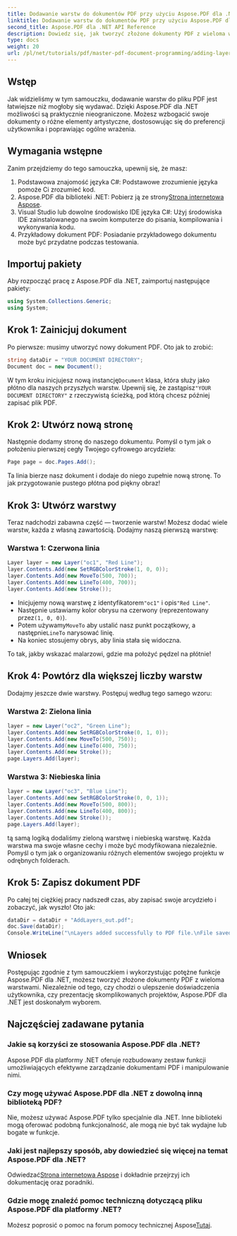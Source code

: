 ```yaml
---
title: Dodawanie warstw do dokumentów PDF przy użyciu Aspose.PDF dla .NET
linktitle: Dodawanie warstw do dokumentów PDF przy użyciu Aspose.PDF dla .NET
second_title: Aspose.PDF dla .NET API Reference
description: Dowiedz się, jak tworzyć złożone dokumenty PDF z wieloma warstwami w Aspose.PDF dla .NET. Odkryj potężne funkcje tej biblioteki i zoptymalizuj.
type: docs
weight: 20
url: /pl/net/tutorials/pdf/master-pdf-document-programming/adding-layers-to-pdf/
---
```

## Wstęp

Jak widzieliśmy w tym samouczku, dodawanie warstw do pliku PDF jest łatwiejsze niż mogłoby się wydawać. Dzięki Aspose.PDF dla .NET możliwości są praktycznie nieograniczone. Możesz wzbogacić swoje dokumenty o różne elementy artystyczne, dostosowując się do preferencji użytkownika i poprawiając ogólne wrażenia.

## Wymagania wstępne

Zanim przejdziemy do tego samouczka, upewnij się, że masz:

1. Podstawowa znajomość języka C#: Podstawowe zrozumienie języka pomoże Ci zrozumieć kod.
2.  Aspose.PDF dla biblioteki .NET: Pobierz ją ze strony[Strona internetowa Aspose](https://releases.aspose.com/pdf/net/).
3. Visual Studio lub dowolne środowisko IDE języka C#: Użyj środowiska IDE zainstalowanego na swoim komputerze do pisania, kompilowania i wykonywania kodu.
4. Przykładowy dokument PDF: Posiadanie przykładowego dokumentu może być przydatne podczas testowania.

## Importuj pakiety

Aby rozpocząć pracę z Aspose.PDF dla .NET, zaimportuj następujące pakiety:

```csharp
using System.Collections.Generic;
using System;
```

## Krok 1: Zainicjuj dokument

Po pierwsze: musimy utworzyć nowy dokument PDF. Oto jak to zrobić:

```csharp
string dataDir = "YOUR DOCUMENT DIRECTORY";
Document doc = new Document();
```

 W tym kroku inicjujesz nową instancję`Document` klasa, która służy jako płótno dla naszych przyszłych warstw. Upewnij się, że zastąpisz`"YOUR DOCUMENT DIRECTORY"` z rzeczywistą ścieżką, pod którą chcesz później zapisać plik PDF.

## Krok 2: Utwórz nową stronę

Następnie dodamy stronę do naszego dokumentu. Pomyśl o tym jak o położeniu pierwszej cegły Twojego cyfrowego arcydzieła:

```csharp
Page page = doc.Pages.Add();
```

Ta linia bierze nasz dokument i dodaje do niego zupełnie nową stronę. To jak przygotowanie pustego płótna pod piękny obraz!

## Krok 3: Utwórz warstwy

Teraz nadchodzi zabawna część — tworzenie warstw! Możesz dodać wiele warstw, każda z własną zawartością. Dodajmy naszą pierwszą warstwę:

### Warstwa 1: Czerwona linia

```csharp
Layer layer = new Layer("oc1", "Red Line");
layer.Contents.Add(new SetRGBColorStroke(1, 0, 0));
layer.Contents.Add(new MoveTo(500, 700));
layer.Contents.Add(new LineTo(400, 700));
layer.Contents.Add(new Stroke());
```

-  Inicjujemy nową warstwę z identyfikatorem`"oc1"` i opis`"Red Line"`.
-  Następnie ustawiamy kolor obrysu na czerwony (reprezentowany przez`(1, 0, 0)`).
-  Potem używamy`MoveTo` aby ustalić nasz punkt początkowy, a następnie`LineTo` narysować linię.
- Na koniec stosujemy obrys, aby linia stała się widoczna.

To tak, jakby wskazać malarzowi, gdzie ma położyć pędzel na płótnie!

## Krok 4: Powtórz dla większej liczby warstw

Dodajmy jeszcze dwie warstwy. Postępuj według tego samego wzoru:

### Warstwa 2: Zielona linia

```csharp
layer = new Layer("oc2", "Green Line");
layer.Contents.Add(new SetRGBColorStroke(0, 1, 0));
layer.Contents.Add(new MoveTo(500, 750));
layer.Contents.Add(new LineTo(400, 750));
layer.Contents.Add(new Stroke());
page.Layers.Add(layer);
```

### Warstwa 3: Niebieska linia

```csharp
layer = new Layer("oc3", "Blue Line");
layer.Contents.Add(new SetRGBColorStroke(0, 0, 1));
layer.Contents.Add(new MoveTo(500, 800));
layer.Contents.Add(new LineTo(400, 800));
layer.Contents.Add(new Stroke());
page.Layers.Add(layer);
```

tą samą logiką dodaliśmy zieloną warstwę i niebieską warstwę. Każda warstwa ma swoje własne cechy i może być modyfikowana niezależnie. Pomyśl o tym jak o organizowaniu różnych elementów swojego projektu w odrębnych folderach.

## Krok 5: Zapisz dokument PDF

Po całej tej ciężkiej pracy nadszedł czas, aby zapisać swoje arcydzieło i zobaczyć, jak wyszło! Oto jak:

```csharp
dataDir = dataDir + "AddLayers_out.pdf";
doc.Save(dataDir);
Console.WriteLine("\nLayers added successfully to PDF file.\nFile saved at " + dataDir);
```

## Wniosek

Postępując zgodnie z tym samouczkiem i wykorzystując potężne funkcje Aspose.PDF dla .NET, możesz tworzyć złożone dokumenty PDF z wieloma warstwami. Niezależnie od tego, czy chodzi o ulepszenie doświadczenia użytkownika, czy prezentację skomplikowanych projektów, Aspose.PDF dla .NET jest doskonałym wyborem.

## Najczęściej zadawane pytania

### Jakie są korzyści ze stosowania Aspose.PDF dla .NET?
Aspose.PDF dla platformy .NET oferuje rozbudowany zestaw funkcji umożliwiających efektywne zarządzanie dokumentami PDF i manipulowanie nimi.

### Czy mogę używać Aspose.PDF dla .NET z dowolną inną biblioteką PDF?
Nie, możesz używać Aspose.PDF tylko specjalnie dla .NET. Inne biblioteki mogą oferować podobną funkcjonalność, ale mogą nie być tak wydajne lub bogate w funkcje.

### Jaki jest najlepszy sposób, aby dowiedzieć się więcej na temat Aspose.PDF dla .NET?
 Odwiedzać[Strona internetowa Aspose](https://releases.aspose.com/pdf/net/) i dokładnie przejrzyj ich dokumentację oraz poradniki.

### Gdzie mogę znaleźć pomoc techniczną dotyczącą pliku Aspose.PDF dla platformy .NET?
 Możesz poprosić o pomoc na forum pomocy technicznej Aspose[Tutaj](https://forum.aspose.com/c/pdf/10).